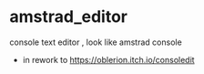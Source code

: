 # amstrad_editor
console text editor , look like amstrad console
- in rework to https://oblerion.itch.io/consoledit
